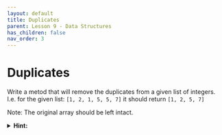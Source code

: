 ```yaml
---
layout: default
title: Duplicates
parent: Lesson 9 - Data Structures
has_children: false
nav_order: 3
---
```


# Duplicates

Write a metod that will remove the duplicates from a given list of integers. I.e. for the given list: `[1, 2, 1, 5, 5, 7]` it should return `[1, 2, 5, 7]`

Note: The original array should be left intact.

<details class="text-grey-dk-000"> 
  <summary><strong>Hint:</strong></summary>
  The method to calculate the frequencies can be useful here.
</details>